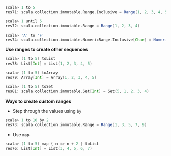 ```scala
scala> 1 to 5
res71: scala.collection.immutable.Range.Inclusive = Range(1, 2, 3, 4, 5)

scala> 1 until 5
res72: scala.collection.immutable.Range = Range(1, 2, 3, 4)

scala> 'A' to 'F'
res74: scala.collection.immutable.NumericRange.Inclusive[Char] = NumericRange(A, B, C, D, E, F)
```

**Use ranges to create other sequences**
```scala
scala> (1 to 5) toList
res78: List[Int] = List(1, 2, 3, 4, 5)

scala> (1 to 5) toArray
res79: Array[Int] = Array(1, 2, 3, 4, 5)

scala> (1 to 5) toSet
res81: scala.collection.immutable.Set[Int] = Set(5, 1, 2, 3, 4)
```

**Ways to create custom ranges**

* Step through the values using `by`
```scala
scala> 1 to 10 by 2
res73: scala.collection.immutable.Range = Range(1, 3, 5, 7, 9)
```

* Use `map`

```scala
scala> (1 to 5) map { n => n + 2 } toList
res76: List[Int] = List(3, 4, 5, 6, 7)
```
